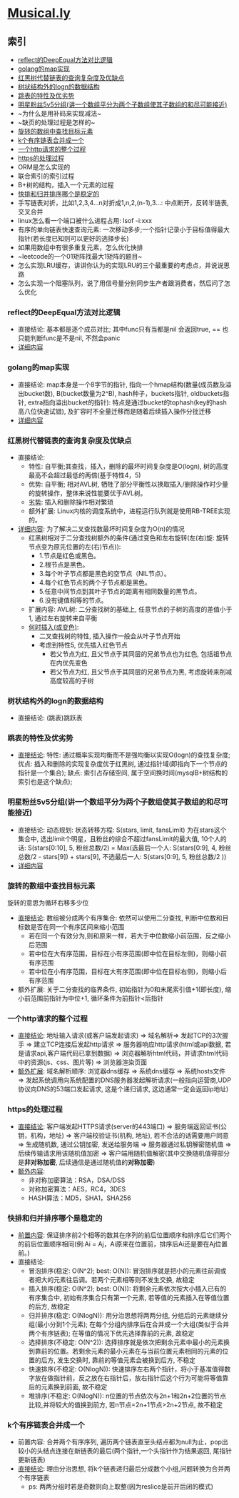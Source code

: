 # [Musical.ly](https://www.nowcoder.com/discuss/79787?type=2&order=1&pos=5&page=1)

## 索引
- [reflect的DeepEqual方法对比逻辑](#reflect的DeepEqual方法对比逻辑)
- [golang的map实现](#golang的map实现)
- [红黑树代替链表的查询复杂度及优缺点](#红黑树代替链表的查询复杂度及优缺点)
- [树状结构外的logn的数据结构](#树状结构外的logn的数据结构)
- [跳表的特性及优劣势](#跳表的特性及优劣势)
- [明星粉丝5v5分组(讲一个数组平分为两个子数组使其子数组的和尽可能接近)](#明星粉丝5v5分组讲一个数组平分为两个子数组使其子数组的和尽可能接近)
- ~为什么是用补码来实现减法~
- ~缺页的处理过程是怎样的~
- [旋转的数组中查找目标元素](#旋转的数组中查找目标元素)
- [k个有序链表合并成一个](#k个有序链表合并成一个)
- [一个http请求的整个过程](#一个http请求的整个过程)
- [https的处理过程](#https的处理过程)
- ORM是怎么实现的
- 联合索引的索引过程
- B+树的结构，插入一个元素的过程
- [快排和归并排序哪个是稳定的](#快排和归并排序哪个是稳定的)
- 手写链表对折，比如1,2,3,4…n对折成1,n,2,(n-1),3...: 中点断开，反转半链表, 交叉合并
- linux怎么看一个端口被什么进程占用: lsof -i:xxx
- 有序的单向链表快速查询元素: 一次移动多步;一个指针记录小于目标值得最大指针(若长度已知则可以更好的选择步长)
- 如果用数组中有很多重复元素，怎么优化快排
- ~leetcode的一个01矩阵找最大1矩阵的题目~
- 怎么实现LRU缓存，讲讲你认为的实现LRU的三个最重要的考虑点，并说说思路
- 怎么实现一个阻塞队列，说了用信号量分别同步生产者跟消费者，然后问了怎么优化

### reflect的DeepEqual方法对比逻辑
- 直接结论: 基本都是逐个成员对比; 其中func只有当都是nil 会返回true, == 也只能判断func是不是nil, 不然会panic
- [详细内容](https://golang.org/src/reflect/deepequal.go)

### golang的map实现
- 直接结论: map本身是一个8字节的指针, 指向一个hmap结构(数量(成员数及溢出bucket数), B(bucket数量为2^B), hash种子，buckets指针, oldbuckets指针, extra指向溢出bucket的指针): 特点是通过bucket的tophash(key的hash高八位快速试错), 及扩容时不全量迁移而是随着后续插入操作分批迁移
- [详细内容](/golang/basic/map.go)

### 红黑树代替链表的查询复杂度及优缺点
- 直接结论:
  - 特性: 自平衡;其查找，插入，删除的最坏时间复杂度是O(logn), 树的高度最高不会超过最低的两倍(基于特性4，5)
  - 优势: 自平衡; 相对AVL树, 牺牲了部分平衡性以换取插入/删除操作时少量的旋转操作，整体来说性能要优于AVL树。
  - [劣势](https://www.zhihu.com/question/27840936): 插入和删除操作相对繁琐
  - 额外扩展: Linux内核的调度系统中，进程运行队列就是使用RB-TREE实现的。
- [详细内容](https://juejin.im/post/5a27c6946fb9a04509096248): 为了解决二叉查找数最坏时间复杂度为O(n)的情况
  - 红黑树相对于二分查找树额外的条件(通过变色和左右旋转(左(右)旋: 旋转节点变为原先位置的左(右)节点)):
    - 1.节点是红色或黑色。
    - 2.根节点是黑色。
    - 3.每个叶子节点都是黑色的空节点（NIL节点）。
    - 4.每个红色节点的两个子节点都是黑色。
    - 5.任意中间节点到其叶子节点的距离有相同数量的黑节点。
    - 6.没有键值相等的节点。
  - 扩展内容: AVL树: 二分查找树的基础上, 任意节点的子树的高度的差值小于1, 通过左右旋转来自平衡
  - [何时插入(或变色)](https://www.cnblogs.com/wcd144140/p/5594746.html):
    - 二叉查找树的特性, 插入操作一般会从叶子节点开始
    - 考虑到特性5, 优先插入红色节点
      - 若父节点为红, 且父节点于其同层的兄弟节点也为红色, 包括祖节点在内优先变色
      - 若父节点为红, 且父节点于其同层的兄弟节点为黑, 考虑旋转来削减高度较高的子树

### 树状结构外的logn的数据结构
- 直接结论: (跳表)跳跃表

### 跳表的特性及优劣势
- [直接结论](https://blog.csdn.net/moakun/article/details/79928023): 特性: 通过概率实现均衡而不是强均衡以实现O(logn)的查找复杂度; 优点: 插入和删除的实现复杂度优于红黑树, 通过指针域(即指向下一个节点的指针是一个集合); 缺点: 索引占存储空间, 属于空间换时间(mysqlB+树结构的索引也是这个缺点);

### 明星粉丝5v5分组(讲一个数组平分为两个子数组使其子数组的和尽可能接近)
- 直接结论: 动态规划: 状态转移方程: S(stars, limit, fansLimit) 为在stars这个集合中, 选出limit个明星，且粉丝的综合不超过fansLimit的最大值, 10个人的话: S(stars[0:10], 5, 粉丝总数/2) = Max(选最后一个人: S(stars[0:9], 4, 粉丝总数/2 - stars[9]) + stars[9], 不选最后一人: S(stars[0:9], 5, 粉丝总数/2 ))
- [详细内容](https://www.zybuluo.com/Yano/note/253649#house-robber-ii)

### 旋转的数组中查找目标元素
旋转的意思为循环右移多少位
- [直接结论](https://leetcode.com/submissions/detail/166451714/): 数组被分成两个有序集合: 依然可以使用二分查找, 判断中位数和目标数是否在同一个有序区间来缩小范围
  - 若在同一个有效分为,则和原来一样，若大于中位数缩小前范围，反之缩小后范围
  - 若中位在大有序范围，目标在小有序范围(即中位在目标左侧)，则缩小前有序范围
  - 若中位在小有序范围，目标在大有序范围(即中位在目标右侧)，则缩小后有序范围
- 额外扩展: 关于二分查找的临界条件, 初始指针为0和末尾索引值+1(即长度), 缩小前范围前指针为中位+1, 循环条件为前指针<后指针

### 一个http请求的整个过程
- [直接结论](https://www.jianshu.com/p/a6a63e56a203): 地址输入请求(或客户端发起请求) => 域名解析=> 发起TCP的3次握手 => 建立TCP连接后发起http请求 => 服务器响应http请求(html或api数据, 若是请求api,客户端代码已拿到数据) => 浏览器解析html代码，并请求html代码中的资源(js、css、图片等) => 浏览器渲染页面
- [额外扩展](https://www.jianshu.com/p/a6a63e56a203): 域名解析顺序: 浏览器dns缓存 => 系统dns缓存 => 系统hosts文件 => 发起系统调用向系统配置的DNS服务器发起解析请求(一般指向运营商,UDP协议向DNS的53端口发起请求, 这是个递归请求, 这边通常一定会返回ip地址)

### https的处理过程
- [直接结论](https://juejin.im/post/5ab074785188255580020fa5): 客户端发起HTTPS请求(server的443端口) => 服务端返回证书(公钥，机构，地址) => 客户端校验证书(机构, 地址), 若不合法的话需要用户同意 => 生成随机数, 通过公钥加密, 发送给服务端 => 服务器通过私钥解密随机值 => 后续传输请求用该随机值加密 => 客户端用随机值解密(其中交换随机值得部分是**非对称加密**, 后续通信是通过随机值的**对称加密**)
- [额外内容](http://www.cnblogs.com/binyue/p/4500578.html):
  - 非对称加密算法：RSA，DSA/DSS
  - 对称加密算法：AES，RC4，3DES
  - HASH算法：MD5，SHA1，SHA256

### 快排和归并排序哪个是稳定的
- [前置内容](https://www.cnblogs.com/codingmylife/archive/2012/10/21/2732980.html): 保证排序前2个相等的数其在序列的前后位置顺序和排序后它们两个的前后位置顺序相同(例:Ai = Aj，Ai原来在位置前，排序后Ai还是要在Aj位置前。)
- 直接结论:
  - 冒泡排序(稳定: O(N^2); best: O(N)): 冒泡排序就是把小的元素往前调或者把大的元素往后调。若两个元素相等则不发生交换, 故稳定
  - 插入排序(稳定: O(N^2); best: O(N)): 将剩余元素依次按大小插入已有的有序集合中, 初始有序集合只有第一个元素, 若等值的元素插入在等值位置的后方, 故稳定
  - 归并排序(稳定: O(NlogN)): 用分治思想将两两分组, 分组后的元素继续分组(最小分到1个元素); 在每个分组内排序后在合并成一个大组(类似于合并两个有序链表); 在等值的情况下优先选择靠前的元素, 故稳定
  - 选择排序(不稳定: O(N^2)): 选择排序就是依次把剩余元素中最小的元素换到靠前的位置。若剩余元素的最小元素在与当前位置元素相同的元素的位置的后方, 发生交换时, 靠前的等值元素会被换到后方, 不稳定
  - 快速排序(不稳定: O(NlogN)): 快速排序左右两个指针，将小于基准值得数字放在做指针前，反之放在右指针后，放右指针后这个行为可能将等值靠后的元素换到前面, 故不稳定
  - 堆排序(不稳定: O(NlogN)): n位置的节点依次与2n+1和2n+2位置的节点比较,并将较大的值换到前方, 若n节点=2n+1节点>2n+2节点, 故不稳定

### k个有序链表合并成一个
- 前置内容: 合并两个有序序列, 遍历两个链表直至头结点都为null为止，pop出较小的头结点连接在新链表的最后(两个指针,一个头指针作为结果返回, 尾指针更新链表)
- [直接结论](https://leetcode.com/submissions/detail/166802982/): 理由分治思想, 将k个链表递归最后分成数个小组,问题转换为合并两个有序链表
  - ps: 两两分组时若是奇数则向上取整(因为reslice是前开后闭的模式)

